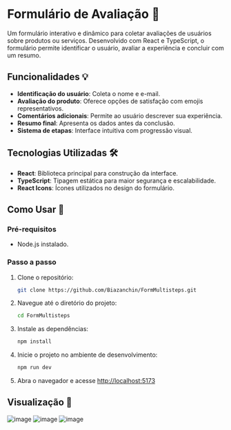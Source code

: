 # Formulário de Avaliação 📝

Um formulário interativo e dinâmico para coletar avaliações de usuários sobre produtos ou serviços. Desenvolvido com React e TypeScript, o formulário permite identificar o usuário, avaliar a experiência e concluir com um resumo.

## Funcionalidades 💡

- **Identificação do usuário**: Coleta o nome e e-mail.
- **Avaliação do produto**: Oferece opções de satisfação com emojis representativos.
- **Comentários adicionais**: Permite ao usuário descrever sua experiência.
- **Resumo final**: Apresenta os dados antes da conclusão.
- **Sistema de etapas**: Interface intuitiva com progressão visual.

## Tecnologias Utilizadas 🛠️

- **React**: Biblioteca principal para construção da interface.
- **TypeScript**: Tipagem estática para maior segurança e escalabilidade.
- **React Icons**: Ícones utilizados no design do formulário.

## Como Usar 📖

### Pré-requisitos

- Node.js instalado.

### Passo a passo

1. Clone o repositório:
   ```bash
   git clone https://github.com/Biazanchin/FormMultisteps.git
   ```

2. Navegue até o diretório do projeto:  
    ```bash  
    cd FormMultisteps
    ```  

3. Instale as dependências:  
    ```bash  
    npm install  
    ```  

4. Inicie o projeto no ambiente de desenvolvimento:  
    ```bash  
    npm run dev  
    ```  

5. Abra o navegador e acesse [http://localhost:5173](http://localhost:5173)

## Visualização 👀  

![image](https://github.com/user-attachments/assets/0fc64e04-d4cc-42d1-965a-d3228cc71b58)
![image](https://github.com/user-attachments/assets/5a941051-a28e-418e-865d-5f83dfcaf7ab)
![image](https://github.com/user-attachments/assets/5b8bfb39-5435-4828-8fae-75ac5d060c65)



